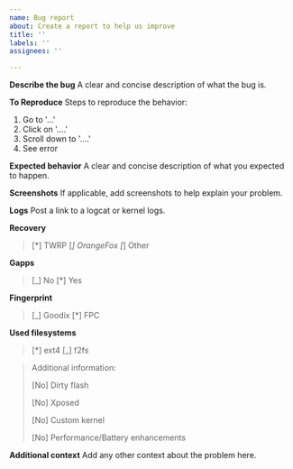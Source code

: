 ```yaml
---
name: Bug report
about: Create a report to help us improve
title: ''
labels: ''
assignees: ''

---
```


**Describe the bug**
A clear and concise description of what the bug is.

**To Reproduce**
Steps to reproduce the behavior:
1. Go to '...'
2. Click on '....'
3. Scroll down to '....'
4. See error

**Expected behavior**
A clear and concise description of what you expected to happen.

**Screenshots**
If applicable, add screenshots to help explain your problem.

**Logs**
Post a link to a logcat or kernel logs.

**Recovery**

> [*] TWRP [_] OrangeFox [_] Other

**Gapps**

> [_] No [*] Yes

**Fingerprint**

> [_] Goodix [*] FPC

**Used filesystems**

> [*] ext4 [_] f2fs

> Additional information:
>
> [No] Dirty flash
>
> [No] Xposed
>
> [No] Custom kernel
>
> [No] Performance/Battery enhancements

**Additional context**
Add any other context about the problem here.
